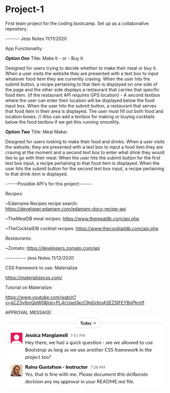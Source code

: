 # Project-1
First team project for the coding bootcamp. Set up as a collaborative repository.


------- Jess Notes 11/11/2020

App Functionality:

***Option One***
Title: Make It - or - Buy It

Designed for users trying to decide whether to make their meal or buy it. When a user visits the website they are presented with a text box to input whatever food item they are currently craving. When the user hits the submit button, a recipe pertaining to that item is displayed on one side of the page and the other side displays a restaurant that carries that specific food item.
{if the restaurant API requires GPS location} - A second textbox where the user can enter their location will be displayed below the food input box. When the user hits the submit button, a restaurant that serves that food item in their area is displayed. The user must fill out both food and location boxes.
// Also can add a textbox for making or buying cocktails below the food textbox if we get this running smoothly.


***Option Two***
Title: Meal Maker

Designed for users looking to make their food and drinks. When a user visits the website, they are presented with a text box to input a food item they are craving at the moment and a second text box to enter what drink they would like to go with their meal. When the user hits the submit button for the first text box input, a recipe pertaining to that food item is displayed. When the user hits the submit button for the second text box input, a recipe pertaining to that drink item is displayed.

------Possible API's for this project:------

*Recipes:*

~Edamame Recipes recipe search:
https://developer.edamam.com/edamam-docs-recipe-api

~TheMealDB meal recipes:
https://www.themealdb.com/api.php

~TheCocktailDB cocktail recipes:
https://www.thecocktaildb.com/api.php

*Restaurants:*

~Zomato:
https://developers.zomato.com/api


---------- Jess Notes 11/12/2020

CSS framework to use: Materialize

https://materializecss.com/

Tutorial on Materialize:

https://www.youtube.com/watch?v=gCZ3y6mQpW0&list=PL4cUxeGkcC9gGrbtvASEZSlFEYBnPkmff

APPROVAL MESSAGE:
<img src="./assets/images/approval.png">
